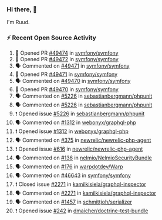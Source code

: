 ### Hi there, 👋

I'm Ruud.
 
### :zap: Recent Open Source Activity

<!--START_SECTION:activity-->
1. 💪 Opened PR [#49474](https://github.com/symfony/symfony/pull/49474) in [symfony/symfony](https://github.com/symfony/symfony)
2. 💪 Opened PR [#49472](https://github.com/symfony/symfony/pull/49472) in [symfony/symfony](https://github.com/symfony/symfony)
3. 🗣 Commented on [#49471](https://github.com/symfony/symfony/issues/49471) in [symfony/symfony](https://github.com/symfony/symfony)
4. 💪 Opened PR [#49471](https://github.com/symfony/symfony/pull/49471) in [symfony/symfony](https://github.com/symfony/symfony)
5. 🗣 Commented on [#49470](https://github.com/symfony/symfony/issues/49470) in [symfony/symfony](https://github.com/symfony/symfony)
6. 💪 Opened PR [#49470](https://github.com/symfony/symfony/pull/49470) in [symfony/symfony](https://github.com/symfony/symfony)
7. 🗣 Commented on [#5226](https://github.com/sebastianbergmann/phpunit/issues/5226) in [sebastianbergmann/phpunit](https://github.com/sebastianbergmann/phpunit)
8. 🗣 Commented on [#5226](https://github.com/sebastianbergmann/phpunit/issues/5226) in [sebastianbergmann/phpunit](https://github.com/sebastianbergmann/phpunit)
9. ❗️ Opened issue [#5226](https://github.com/sebastianbergmann/phpunit/issues/5226) in [sebastianbergmann/phpunit](https://github.com/sebastianbergmann/phpunit)
10. 🗣 Commented on [#1312](https://github.com/webonyx/graphql-php/issues/1312) in [webonyx/graphql-php](https://github.com/webonyx/graphql-php)
11. ❗️ Opened issue [#1312](https://github.com/webonyx/graphql-php/issues/1312) in [webonyx/graphql-php](https://github.com/webonyx/graphql-php)
12. 🗣 Commented on [#375](https://github.com/newrelic/newrelic-php-agent/issues/375) in [newrelic/newrelic-php-agent](https://github.com/newrelic/newrelic-php-agent)
13. ❗️ Opened issue [#616](https://github.com/newrelic/newrelic-php-agent/issues/616) in [newrelic/newrelic-php-agent](https://github.com/newrelic/newrelic-php-agent)
14. 🗣 Commented on [#136](https://github.com/nelmio/NelmioSecurityBundle/issues/136) in [nelmio/NelmioSecurityBundle](https://github.com/nelmio/NelmioSecurityBundle)
15. 🗣 Commented on [#176](https://github.com/warpdotdev/Warp/issues/176) in [warpdotdev/Warp](https://github.com/warpdotdev/Warp)
16. 🗣 Commented on [#46643](https://github.com/symfony/symfony/issues/46643) in [symfony/symfony](https://github.com/symfony/symfony)
17. ❗️ Closed issue [#2271](https://github.com/kamilkisiela/graphql-inspector/issues/2271) in [kamilkisiela/graphql-inspector](https://github.com/kamilkisiela/graphql-inspector)
18. 🗣 Commented on [#2271](https://github.com/kamilkisiela/graphql-inspector/issues/2271) in [kamilkisiela/graphql-inspector](https://github.com/kamilkisiela/graphql-inspector)
19. 🗣 Commented on [#1457](https://github.com/schmittjoh/serializer/issues/1457) in [schmittjoh/serializer](https://github.com/schmittjoh/serializer)
20. ❗️ Opened issue [#242](https://github.com/dmaicher/doctrine-test-bundle/issues/242) in [dmaicher/doctrine-test-bundle](https://github.com/dmaicher/doctrine-test-bundle)
<!--END_SECTION:activity-->
